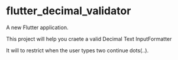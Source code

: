 # flutter_decimal_validator

A new Flutter application.


This project will help you craete a valid Decimal Text InputFormatter

It will to restrict when the user types two  continue dots(..).

